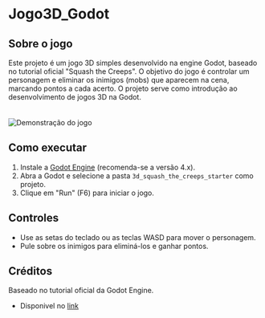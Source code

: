 # Jogo3D_Godot

## Sobre o jogo
Este projeto é um jogo 3D simples desenvolvido na engine Godot, baseado no tutorial oficial "Squash the Creeps". O objetivo do jogo é controlar um personagem e eliminar os inimigos (mobs) que aparecem na cena, marcando pontos a cada acerto. O projeto serve como introdução ao desenvolvimento de jogos 3D na Godot.
<br><br><br>
![Demonstração do jogo](https://docs.godotengine.org/pt-br/4.x/_images/squash-the-creeps-final.gif)
## Como executar
1. Instale a [Godot Engine](https://godotengine.org/) (recomenda-se a versão 4.x).
2. Abra a Godot e selecione a pasta `3d_squash_the_creeps_starter` como projeto.
3. Clique em "Run" (F6) para iniciar o jogo.

## Controles
- Use as setas do teclado ou as teclas WASD para mover o personagem.
- Pule sobre os inimigos para eliminá-los e ganhar pontos.

## Créditos
Baseado no tutorial oficial da Godot Engine.
- Disponivel no [link](https://docs.godotengine.org/pt-br/4.x/getting_started/first_3d_game/index.html)
